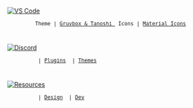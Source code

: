 <p>
  <a href="https://github.com/Calatop/Stash/tree/main/.vscode" target="_blank">
    <img align="center" src="https://user-images.githubusercontent.com/47408756/161364334-e9df1360-b379-457b-808a-bfd5e13ba598.png" alt="VS Code" />
  </a>
  
</p>


<sub><samp>&nbsp;&nbsp;&nbsp;&nbsp;&nbsp;&nbsp;&nbsp;&nbsp;&nbsp;Theme | <a href="https://github.com/morhetz/gruvbox">Gruvbox & </a><a href="https://github.com/Calatop/Tanoshi">Tanoshi </a>
&nbsp;Icons | <a href="https://marketplace.visualstudio.com/items?itemName=PKief.material-icon-theme">Material Icons</a>


#

<p>
  <a href="https://github.com/Calatop/Stash/tree/main/Discord" target="_blank">
    <img align="center" src="https://user-images.githubusercontent.com/47408756/161363852-7d07a9a5-82eb-4219-8bbd-d2b92605a022.png" alt="Discord" />
  </a>
</p>

<sub><samp>&nbsp;&nbsp;&nbsp;&nbsp;&nbsp;&nbsp;&nbsp;&nbsp;&nbsp; | <a href="https://github.com/Calatop/Stash/tree/main/Discord/plugins">Plugins</a>
&nbsp;| <a href="https://github.com/Calatop/Stash/tree/main/Discord/themes">Themes</a>
  
#

<p>
  <a href="https://github.com/Calatop/Resources/wiki" target="_blank">
    <img align="center" src="https://user-images.githubusercontent.com/47408756/161363755-3b8744ee-f739-4bb7-99b6-b0528f91dc3f.png" alt="Resources" />
  </a>
</p>

<sub><samp>&nbsp;&nbsp;&nbsp;&nbsp;&nbsp;&nbsp;&nbsp;&nbsp;&nbsp; | <a href="https://github.com/Calatop/Stash/wiki/Design-Resources">Design</a>
&nbsp;| <a href="https://github.com/Calatop/Stash/wiki/Dev-Resources">Dev</a>

